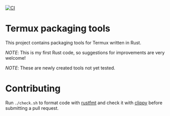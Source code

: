 [![CI](https://github.com/termux/termux-packaging/workflows/CI/badge.svg)](https://github.com/termux/termux-packaging/actions?query=workflow%3ACI)

# Termux packaging tools
This project contains packaging tools for Termux written in Rust.

*NOTE*: This is my first Rust code, so suggestions for improvements are very welcome!

*NOTE*: These are newly created tools not yet tested.

# Contributing
Run `./check.sh` to format code with [rustfmt](https://github.com/rust-lang-nursery/rustfmt) and check it with [clippy](https://github.com/rust-lang-nursery/rust-clippy) before submitting a pull request.
